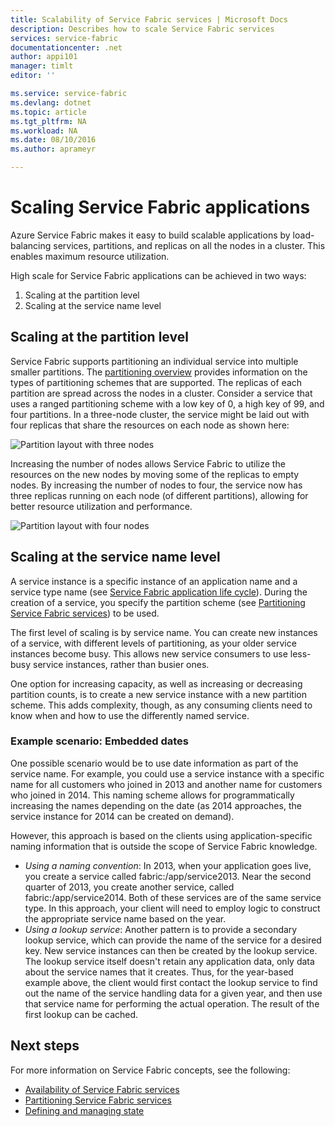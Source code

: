 ```yaml
---
title: Scalability of Service Fabric services | Microsoft Docs
description: Describes how to scale Service Fabric services
services: service-fabric
documentationcenter: .net
author: appi101
manager: timlt
editor: ''

ms.service: service-fabric
ms.devlang: dotnet
ms.topic: article
ms.tgt_pltfrm: NA
ms.workload: NA
ms.date: 08/10/2016
ms.author: aprameyr

---
```

# Scaling Service Fabric applications
Azure Service Fabric makes it easy to build scalable applications by load-balancing services, partitions, and replicas on all the nodes in a cluster. This enables maximum resource utilization.

High scale for Service Fabric applications can be achieved in two ways:

1. Scaling at the partition level
2. Scaling at the service name level

## Scaling at the partition level
Service Fabric supports partitioning an individual service into multiple smaller partitions. The [partitioning overview](service-fabric-concepts-partitioning.md) provides information on the types of partitioning schemes that are supported. The replicas of each partition are spread across the nodes in a cluster. Consider a service that uses a ranged partitioning scheme with a low key of 0, a high key of 99, and four partitions. In a three-node cluster, the service might be laid out with four replicas that share the resources on each node as shown here:

![Partition layout with three nodes](./media/service-fabric-concepts-scalability/layout-three-nodes.png)

Increasing the number of nodes allows Service Fabric to utilize the resources on the new nodes by moving some of the replicas to empty nodes. By increasing the number of nodes to four, the service now has three replicas running on each node (of different partitions), allowing for better resource utilization and performance.

![Partition layout with four nodes](./media/service-fabric-concepts-scalability/layout-four-nodes.png)

## Scaling at the service name level
A service instance is a specific instance of an application name and a service type name (see [Service Fabric application life cycle](service-fabric-application-lifecycle.md)). During the creation of a service, you specify the partition scheme (see [Partitioning Service Fabric services](service-fabric-concepts-partitioning.md)) to be used.

The first level of scaling is by service name. You can create new instances of a service, with different levels of partitioning, as your older service instances become busy. This allows new service consumers to use less-busy service instances, rather than busier ones.

One option for increasing capacity, as well as increasing or decreasing partition counts, is to create a new service instance with a new partition scheme. This adds complexity, though, as any consuming clients need to know when and how to use the differently named service.

### Example scenario: Embedded dates
One possible scenario would be to use date information as part of the service name. For example, you could use a service instance with a specific name for all customers who joined in 2013 and another name for customers who joined in 2014. This naming scheme allows for programmatically increasing the names depending on the date (as 2014 approaches, the service instance for 2014 can be created on demand).

However, this approach is based on the clients using application-specific naming information that is outside the scope of Service Fabric knowledge.

* *Using a naming convention*: In 2013, when your application goes live, you create a service called fabric:/app/service2013. Near the second quarter of 2013, you create another service, called fabric:/app/service2014. Both of these services are of the same service type. In this approach, your client will need to employ logic to construct the appropriate service name based on the year.
* *Using a lookup service*: Another pattern is to provide a secondary lookup service, which can provide the name of the service for a desired key. New service instances can then be created by the lookup service. The lookup service itself doesn't retain any application data, only data about the service names that it creates. Thus, for the year-based example above, the client would first contact the lookup service to find out the name of the service handling data for a given year, and then use that service name for performing the actual operation. The result of the first lookup can be cached.

## Next steps
For more information on Service Fabric concepts, see the following:

* [Availability of Service Fabric services](service-fabric-availability-services.md)
* [Partitioning Service Fabric services](service-fabric-concepts-partitioning.md)
* [Defining and managing state](service-fabric-concepts-state.md)

